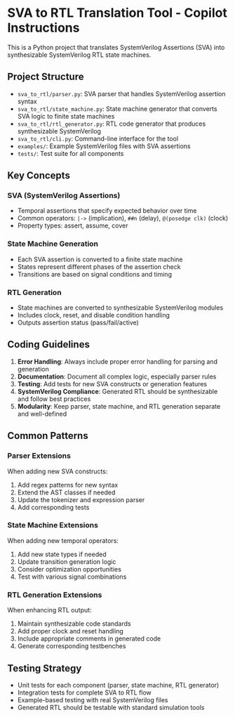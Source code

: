 <!-- Use this file to provide workspace-specific custom instructions to Copilot. For more details, visit https://code.visualstudio.com/docs/copilot/copilot-customization#_use-a-githubcopilotinstructionsmd-file -->

# SVA to RTL Translation Tool - Copilot Instructions

This is a Python project that translates SystemVerilog Assertions (SVA) into synthesizable SystemVerilog RTL state machines.

## Project Structure

- `sva_to_rtl/parser.py`: SVA parser that handles SystemVerilog assertion syntax
- `sva_to_rtl/state_machine.py`: State machine generator that converts SVA logic to finite state machines
- `sva_to_rtl/rtl_generator.py`: RTL code generator that produces synthesizable SystemVerilog
- `sva_to_rtl/cli.py`: Command-line interface for the tool
- `examples/`: Example SystemVerilog files with SVA assertions
- `tests/`: Test suite for all components

## Key Concepts

### SVA (SystemVerilog Assertions)
- Temporal assertions that specify expected behavior over time
- Common operators: `|->` (implication), `##n` (delay), `@(posedge clk)` (clock)
- Property types: assert, assume, cover

### State Machine Generation
- Each SVA assertion is converted to a finite state machine
- States represent different phases of the assertion check
- Transitions are based on signal conditions and timing

### RTL Generation
- State machines are converted to synthesizable SystemVerilog modules
- Includes clock, reset, and disable condition handling
- Outputs assertion status (pass/fail/active)

## Coding Guidelines

1. **Error Handling**: Always include proper error handling for parsing and generation
2. **Documentation**: Document all complex logic, especially parser rules
3. **Testing**: Add tests for new SVA constructs or generation features
4. **SystemVerilog Compliance**: Generated RTL should be synthesizable and follow best practices
5. **Modularity**: Keep parser, state machine, and RTL generation separate and well-defined

## Common Patterns

### Parser Extensions
When adding new SVA constructs:
1. Add regex patterns for new syntax
2. Extend the AST classes if needed
3. Update the tokenizer and expression parser
4. Add corresponding tests

### State Machine Extensions
When adding new temporal operators:
1. Add new state types if needed
2. Update transition generation logic
3. Consider optimization opportunities
4. Test with various signal combinations

### RTL Generation Extensions
When enhancing RTL output:
1. Maintain synthesizable code standards
2. Add proper clock and reset handling
3. Include appropriate comments in generated code
4. Generate corresponding testbenches

## Testing Strategy

- Unit tests for each component (parser, state machine, RTL generator)
- Integration tests for complete SVA to RTL flow
- Example-based testing with real SystemVerilog files
- Generated RTL should be testable with standard simulation tools
